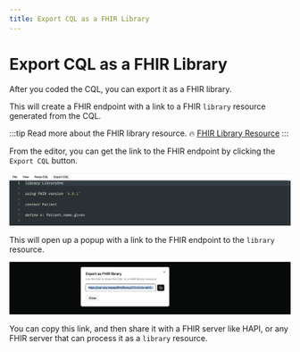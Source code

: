 ```yaml
---
title: Export CQL as a FHIR Library
---
```


# Export CQL as a FHIR Library

After you coded the CQL, you can export it as a FHIR library.

This will create a FHIR endpoint with a link to a FHIR `library` resource generated from the CQL.

:::tip
Read more about the FHIR library resource. 🔥 [FHIR Library Resource](https://hl7.org/fhir/library.html)
:::

From the editor, you can get the link to the FHIR endpoint by clicking the `Export CQL` button.

![Export as FHIR library](image-4.png)

This will open up a popup with a link to the FHIR endpoint to the `library` resource.

![FHIR endpoint](image-5.png)

You can copy this link, and then share it with a FHIR server like HAPI, or any FHIR server that can process it as a `library` resource.
